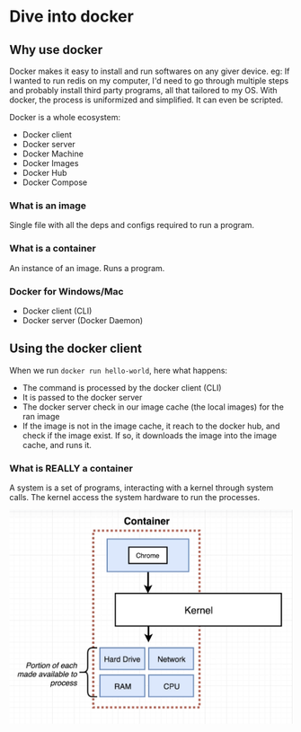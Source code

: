 # Dive into docker 

## Why use docker
Docker makes it easy to install and run softwares on any giver device.
eg: If I wanted to run redis on my computer, I'd need to go through multiple steps and probably install third party programs, all that tailored to my OS. With docker, the process is uniformized and simplified. It can even be scripted.

Docker is a whole ecosystem:
- Docker client
- Docker server
- Docker Machine
- Docker Images
- Docker Hub
- Docker Compose

### What is an image

Single file with all the deps and configs required to run a program.

### What is a container

An instance of an image. Runs a program.

### Docker for Windows/Mac

- Docker client (CLI)
- Docker server (Docker Daemon)

## Using the docker client

When we run `docker run hello-world`, here what happens:
- The command is processed by the docker client (CLI)
- It is passed to the docker server
- The docker server check in our image cache (the local images) for the ran image
- If the image is not in the image cache, it reach to the docker hub, and check if the image exist. If so, it downloads the image into the image cache, and runs it.

### What is REALLY a container

A system is a set of programs, interacting with a kernel through system calls. The kernel access the system hardware to run the processes.

![Container](img/1_1.png)

